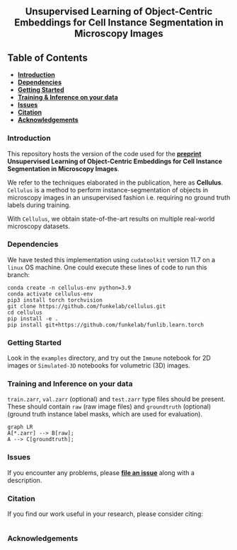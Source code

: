 <h2 align="center">Unsupervised Learning of Object-Centric Embeddings  for Cell Instance
Segmentation in Microscopy Images</h2>

## Table of Contents

- **[Introduction](#introduction)**
- **[Dependencies](#dependencies)**
- **[Getting Started](#getting-started)**
- **[Training & Inference on your data](#training-and-inference-on-your-data)**
- **[Issues](#issues)**
- **[Citation](#citation)**
- **[Acknowledgements](#acknowledgements)**


### Introduction
This repository hosts the version of the code used for the **[preprint]()** **Unsupervised Learning of Object-Centric Embeddings for Cell Instance
Segmentation in Microscopy Images**. 

We refer to the techniques elaborated in the publication, here as **Cellulus**. `Cellulus` is a method to perform instance-segmentation of objects in microscopy images in an unsupervised fashion i.e. requiring no ground truth labels during training. 

With `Cellulus`, we obtain state-of-the-art results on multiple real-world microscopy datasets. 

### Dependencies 
We have tested this implementation using `cudatoolkit` version 11.7 on a `linux` OS machine. 
One could execute these lines of code to run this branch:

```
conda create -n cellulus-env python=3.9
conda activate cellulus-env
pip3 install torch torchvision
git clone https://github.com/funkelab/cellulus.git
cd cellulus
pip install -e .
pip install git+https://github.com/funkelab/funlib.learn.torch
```

### Getting Started

Look in the `examples` directory,  and try out the `Immune` notebook for 2D images or `Simulated-3D` notebooks for volumetric (3D) images. 

### Training and Inference on your data
   
`train.zarr`, `val.zarr` (optional) and `test.zarr` type files should be present.
These should contain `raw` (raw image files) and `groundtruth` (optional) (ground truth instance label masks, which are used for evaluation).

```mermaid
graph LR
A[*.zarr] --> B[raw];
A --> C[groundtruth];
```

### Issues

If you encounter any problems, please **[file an issue]** along with a description.

[file an issue]: https://github.com/funkelab/cellulus/issues


### Citation

If you find our work useful in your research, please consider citing:

```bibtex

```




### Acknowledgements

